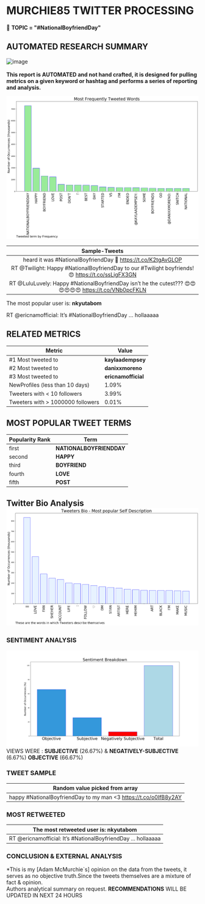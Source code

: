 # MURCHIE85 TWITTER PROCESSING 
&#x1F34E; **TOPIC = "#NationalBoyfriendDay"**

## AUTOMATED RESEARCH SUMMARY

![image](https://marketingplatform.google.com/about/static/images/gmp/analytics-smb-benefit.jpg)
<br></br>
<b> This report is AUTOMATED and not hand crafted, it is designed for pulling metrics on a given keyword or hashtag and performs a series of reporting and analysis.</b>



![image](TWEETS.png)



|                **Sample-Tweets**        |
| :-------------: |
| heard it was #NationalBoyfriendDay 💜 https://t.co/K2tgAvGLOP |
| RT @Twilight: Happy #NationalBoyfriendDay to our #Twilight boyfriends! 😍 https://t.co/ssLigFX3GN |
| RT @LuluLuvely: Happy #NationalBoyfriendDay isn’t he the cutest??? 😍😍😍😍😍😍 https://t.co/VNb0pcFKLN |

The most popular user is: **nkyutabom**
<div class="alert alert-block alert-danger"> RT @ericnamofficial: It’s #NationalBoyfriendDay ... hollaaaaa</div>

## RELATED METRICS<br>
| Metric | Value |
| ------------- | ------------- |
| #1 Most tweeted to  | **kaylaadempsey** |
| #2 Most tweeted to  | **danixxmoreno** |
| #3 Most tweeted to  | **ericnamofficial** |
| NewProfiles (less than 10 days) | 1.09%  |
| Tweeters with < 10 followers  | 3.99%|
| Tweeters with > 1000000 followers  | 0.01%  |



## MOST POPULAR TWEET TERMS 


| Popularity Rank  | Term |
| ------------- | ------------- |
| first  | **NATIONALBOYFRIENDDAY**  |
| second  | **HAPPY**  |
| third  | **BOYFRIEND** |
| fourth  | **LOVE**  |
| fifth  | **POST**  |


## Twitter Bio Analysis![image](BIO.png)
### SENTIMENT ANALYSIS
![image](sentiment.png)
VIEWS WERE : **SUBJECTIVE**  (26.67%) & **NEGATIVELY-SUBJECTIVE** (6.67%) **OBJECTIVE** (66.67%)

### TWEET SAMPLE 
| Random value picked from array |
| ------------- |
|happy #NationalBoyfriendDay to my man &lt;3 https://t.co/o0IfB8y2AY |

### MOST RETWEETED 

| The most retweeted user is: **nkyutabom**  |
| ------------- |
| RT @ericnamofficial: It’s #NationalBoyfriendDay ... hollaaaaa |

### CONCLUSION & EXTERNAL ANALYSIS

*This is my [Adam McMurchie`s] opinion on the data from the tweets, it serves as no objective truth.Since the tweets themselves are a mixture of fact & opinion.<br>
Authors analytical summary on request.
**RECOMMENDATIONS** WILL BE UPDATED IN NEXT  24 HOURS <br>